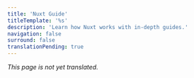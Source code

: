 ```yaml
---
title: 'Nuxt Guide'
titleTemplate: '%s'
description: 'Learn how Nuxt works with in-depth guides.'
navigation: false
surround: false
translationPending: true
---
```

_This page is not yet translated._
